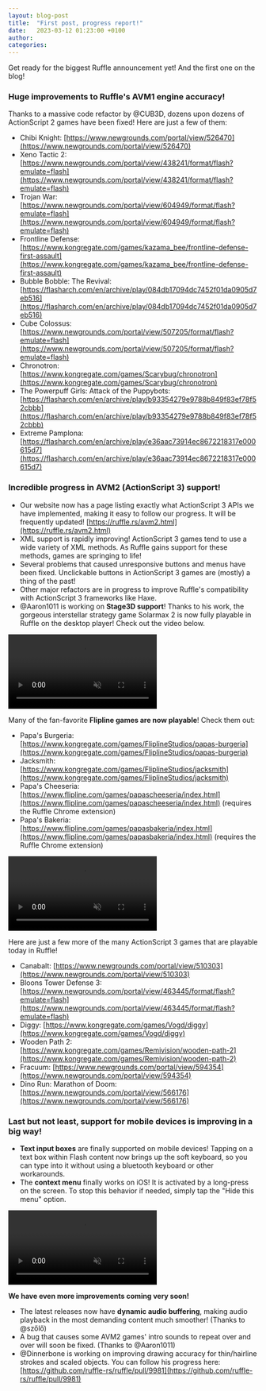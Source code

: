 ```yaml
---
layout: blog-post
title:  "First post, progress report!"
date:   2023-03-12 01:23:00 +0100
author: 
categories:
---
```

Get ready for the biggest Ruffle announcement yet! And the first one on the blog!

### Huge improvements to Ruffle's AVM1 engine accuracy!
Thanks to a massive code refactor by @CUB3D, dozens upon dozens of ActionScript 2 games have been fixed! Here are just a few of them:
- Chibi Knight: [https://www.newgrounds.com/portal/view/526470](https://www.newgrounds.com/portal/view/526470)
- Xeno Tactic 2: [https://www.newgrounds.com/portal/view/438241/format/flash?emulate=flash](https://www.newgrounds.com/portal/view/438241/format/flash?emulate=flash)
- Trojan War: [https://www.newgrounds.com/portal/view/604949/format/flash?emulate=flash](https://www.newgrounds.com/portal/view/604949/format/flash?emulate=flash)
- Frontline Defense: [https://www.kongregate.com/games/kazama_bee/frontline-defense-first-assault](https://www.kongregate.com/games/kazama_bee/frontline-defense-first-assault)
- Bubble Bobble: The Revival: [https://flasharch.com/en/archive/play/084db17094dc7452f01da0905d7eb516](https://flasharch.com/en/archive/play/084db17094dc7452f01da0905d7eb516)
- Cube Colossus: [https://www.newgrounds.com/portal/view/507205/format/flash?emulate=flash](https://www.newgrounds.com/portal/view/507205/format/flash?emulate=flash)
- Chronotron: [https://www.kongregate.com/games/Scarybug/chronotron](https://www.kongregate.com/games/Scarybug/chronotron)
- The Powerpuff Girls: Attack of the Puppybots: [https://flasharch.com/en/archive/play/b93354279e9788b849f83ef78f52cbbb](https://flasharch.com/en/archive/play/b93354279e9788b849f83ef78f52cbbb)
- Extreme Pamplona: [https://flasharch.com/en/archive/play/e36aac73914ec8672218317e000615d7](https://flasharch.com/en/archive/play/e36aac73914ec8672218317e000615d7)

### Incredible progress in AVM2 (ActionScript 3) support!
- Our website now has a page listing exactly what ActionScript 3 APIs we have implemented, making it easy to follow our progress. It will be frequently updated! [https://ruffle.rs/avm2.html](https://ruffle.rs/avm2.html)
- XML support is rapidly improving! ActionScript 3 games tend to use a wide variety of XML methods. As Ruffle gains support for these methods, games are springing to life!
- Several problems that caused unresponsive buttons and menus have been fixed. Unclickable buttons in ActionScript 3 games are (mostly) a thing of the past!
- Other major refactors are in progress to improve Ruffle's compatibility with ActionScript 3 frameworks like Haxe.
- @Aaron1011 is working on **Stage3D support**! Thanks to his work, the gorgeous interstellar strategy game Solarmax 2 is now fully playable in Ruffle on the desktop player! Check out the video below.

<video muted autoplay controls>
    <source src="/assets/2023-03-12-progress-report/ruffle_solarmax2.mp4" type="video/mp4">
</video>

Many of the fan-favorite **Flipline games are now playable**! Check them out:
- Papa's Burgeria: [https://www.kongregate.com/games/FliplineStudios/papas-burgeria](https://www.kongregate.com/games/FliplineStudios/papas-burgeria)
- Jacksmith: [https://www.kongregate.com/games/FliplineStudios/jacksmith](https://www.kongregate.com/games/FliplineStudios/jacksmith)
- Papa's Cheeseria: [https://www.flipline.com/games/papascheeseria/index.html](https://www.flipline.com/games/papascheeseria/index.html) (requires the Ruffle Chrome extension)
- Papa's Bakeria: [https://www.flipline.com/games/papasbakeria/index.html](https://www.flipline.com/games/papasbakeria/index.html) (requires the Ruffle Chrome extension)

<video muted autoplay controls>
    <source src="/assets/2023-03-12-progress-report/ruffle_burgeria.mp4" type="video/mp4">
</video>

Here are just a few more of the many ActionScript 3 games that are playable today in Ruffle!
- Canabalt: [https://www.newgrounds.com/portal/view/510303](https://www.newgrounds.com/portal/view/510303)
- Bloons Tower Defense 3: [https://www.newgrounds.com/portal/view/463445/format/flash?emulate=flash](https://www.newgrounds.com/portal/view/463445/format/flash?emulate=flash)
- Diggy: [https://www.kongregate.com/games/Vogd/diggy](https://www.kongregate.com/games/Vogd/diggy)
- Wooden Path 2: [https://www.kongregate.com/games/Remivision/wooden-path-2](https://www.kongregate.com/games/Remivision/wooden-path-2)
- Fracuum: [https://www.newgrounds.com/portal/view/594354](https://www.newgrounds.com/portal/view/594354)
- Dino Run: Marathon of Doom: [https://www.newgrounds.com/portal/view/566176](https://www.newgrounds.com/portal/view/566176)

### Last but not least, support for **mobile devices** is improving in a big way!
- **Text input boxes** are finally supported on mobile devices! Tapping on a text box within Flash content now brings up the soft keyboard, so you can type into it without using a bluetooth keyboard or other workarounds.
- The **context menu** finally works on iOS! It is activated by a long-press on the screen. To stop this behavior if needed, simply tap the "Hide this menu" option.

<video muted autoplay controls>
    <source src="/assets/2023-03-12-progress-report/Ruffle_Kongregate_Pizzeria_iPhone.mov" type="video/mp4">
</video>

**We have even more improvements coming very soon!**
- The latest releases now have **dynamic audio buffering**, making audio playback in the most demanding content much smoother! (Thanks to @szőlő)
- A bug that causes some AVM2 games' intro sounds to repeat over and over will soon be fixed. (Thanks to @Aaron1011)
- @Dinnerbone is working on improving drawing accuracy for thin/hairline strokes and scaled objects. You can follow his progress here:
  [https://github.com/ruffle-rs/ruffle/pull/9981](https://github.com/ruffle-rs/ruffle/pull/9981)